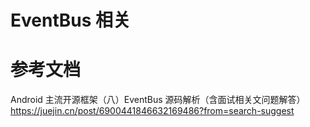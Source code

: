 # EventBus 相关

# 参考文档
Android 主流开源框架（八）EventBus 源码解析（含面试相关文问题解答）
https://juejin.cn/post/6900441846632169486?from=search-suggest

